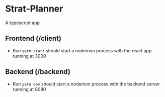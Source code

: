 # Strat-Planner
A typescript app
## Frontend (/client)
- Run `yarn start` should start a nodemon process with the react app running at 3000
## Backend (/backend)
- Run `yarn dev` should start a nodemon process with the backend server running at 8080